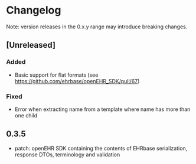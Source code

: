 # Changelog
Note: version releases in the 0.x.y range may introduce breaking changes.

## [Unreleased]
### Added
- Basic support for flat formats (see https://github.com/ehrbase/openEHR_SDK/pull/67) 
### Fixed
- Error when extracting name from a template where name has more than one child 

## 0.3.5

- patch: openEHR SDK containing the contents of EHRbase serialization, response DTOs, terminology and validation


